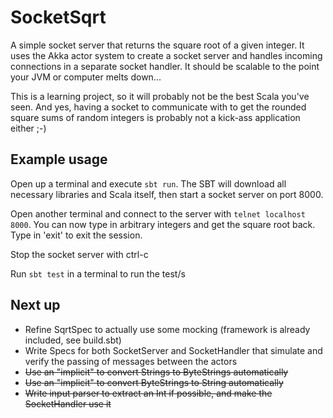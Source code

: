 # SocketSqrt

A simple socket server that returns the square root of a given integer. It uses the Akka actor system to create a socket
server and handles incoming connections in a separate socket handler. It should be scalable to the point your JVM or 
 computer melts down...

This is a learning project, so it will probably not be the best Scala you've seen. And yes, having a socket to communicate
with to get the rounded square sums of random integers is probably not a kick-ass application either ;-)

## Example usage

Open up a terminal and execute `sbt run`. The SBT will download all necessary libraries and Scala itself, then start
a socket server on port 8000.

Open another terminal and connect to the server with `telnet localhost 8000`. You can now type in arbitrary integers
and get the square root back. Type in 'exit' to exit the session.

Stop the socket server with ctrl-c

Run ``sbt test`` in a terminal to run the test/s

## Next up

 * Refine SqrtSpec to actually use some mocking (framework is already included, see build.sbt)
 * Write Specs for both SocketServer and SocketHandler that simulate and verify the passing of messages between the actors
 * <s>Use an "implicit" to convert Strings to ByteStrings automatically</s>
 * <s>Use an "implicit" to convert ByteStrings to String automatically</s>
 * <s>Write input parser to extract an Int if possible, and make the SocketHandler use it</s>
 
